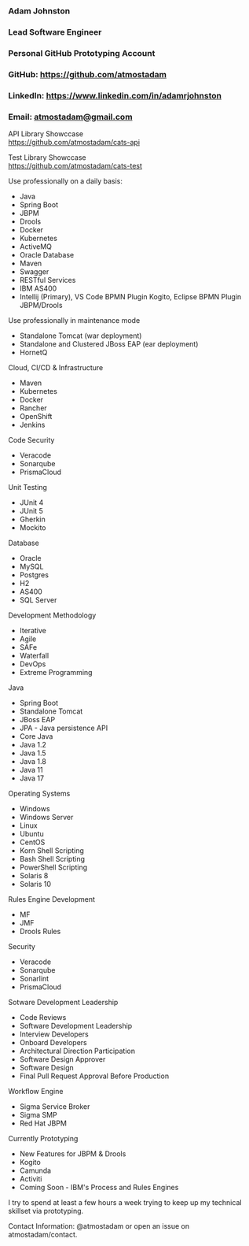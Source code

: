 ### Adam Johnston
### Lead Software Engineer
### Personal GitHub Prototyping Account
### GitHub: <https://github.com/atmostadam>
### LinkedIn: <https://www.linkedin.com/in/adamrjohnston>
### Email: atmostadam@gmail.com

API Library Showccase<br/>
<https://github.com/atmostadam/cats-api>

Test Library Showccase<br/>
<https://github.com/atmostadam/cats-test>

Use professionally on a daily basis:
 - Java
 - Spring Boot
 - JBPM
 - Drools
 - Docker
 - Kubernetes
 - ActiveMQ
 - Oracle Database
 - Maven
 - Swagger
 - RESTful Services
 - IBM AS400
 - Intellij (Primary), VS Code BPMN Plugin Kogito, Eclipse BPMN Plugin JBPM/Drools

Use professionally in maintenance mode
 - Standalone Tomcat (war deployment)
 - Standalone and Clustered JBoss EAP (ear deployment)
 - HornetQ

Cloud, CI/CD & Infrastructure
 - Maven
 - Kubernetes
 - Docker
 - Rancher
 - OpenShift
 - Jenkins

Code Security
 - Veracode
 - Sonarqube
 - PrismaCloud

Unit Testing
 - JUnit 4
 - JUnit 5
 - Gherkin
 - Mockito

Database
 - Oracle
 - MySQL
 - Postgres
 - H2
 - AS400
 - SQL Server

Development Methodology
 - Iterative
 - Agile
 - SAFe
 - Waterfall
 - DevOps
 - Extreme Programming
 
Java
 - Spring Boot
 - Standalone Tomcat
 - JBoss EAP
 - JPA - Java persistence API
 - Core Java
 - Java 1.2
 - Java 1.5
 - Java 1.8
 - Java 11
 - Java 17
 
Operating Systems
 - Windows
 - Windows Server
 - Linux
 - Ubuntu
 - CentOS
 - Korn Shell Scripting
 - Bash Shell Scripting
 - PowerShell Scripting
 - Solaris 8
 - Solaris 10
 
Rules Engine Development
 - MF
 - JMF
 - Drools Rules
 
 Security
 - Veracode
 - Sonarqube
 - Sonarlint
 - PrismaCloud
 
Sotware Development Leadership
 - Code Reviews
 - Software Development Leadership
 - Interview Developers
 - Onboard Developers
 - Architectural Direction Participation
 - Software Design Approver
 - Software Design
 - Final Pull Request Approval Before Production

Workflow Engine
 - Sigma Service Broker
 - Sigma SMP
 - Red Hat JBPM

Currently Prototyping
 - New Features for JBPM & Drools
 - Kogito
 - Camunda
 - Activiti
 - Coming Soon - IBM's Process and Rules Engines


I try to spend at least a few hours a week trying to keep up my technical skillset via prototyping.

Contact Information: @atmostadam or open an issue on atmostadam/contact.
